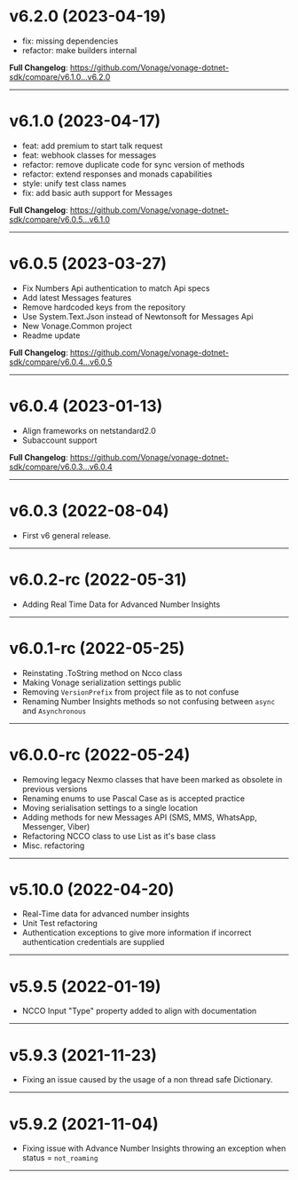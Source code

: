 # v6.2.0 (2023-04-19)

* fix: missing dependencies
* refactor: make builders internal

**Full Changelog**: https://github.com/Vonage/vonage-dotnet-sdk/compare/v6.1.0...v6.2.0

---

# v6.1.0 (2023-04-17)

* feat: add premium to start talk request
* feat: webhook classes for messages
* refactor: remove duplicate code for sync version of methods
* refactor: extend responses and monads capabilities
* style: unify test class names
* fix: add basic auth support for Messages

**Full Changelog**: https://github.com/Vonage/vonage-dotnet-sdk/compare/v6.0.5...v6.1.0

---

# v6.0.5 (2023-03-27)

* Fix Numbers Api authentication to match Api specs
* Add latest Messages features
* Remove hardcoded keys from the repository
* Use System.Text.Json instead of Newtonsoft for Messages Api
* New Vonage.Common project
* Readme update

**Full Changelog**: https://github.com/Vonage/vonage-dotnet-sdk/compare/v6.0.4...v6.0.5

---

# v6.0.4 (2023-01-13)

* Align frameworks on netstandard2.0
* Subaccount support

**Full Changelog**: https://github.com/Vonage/vonage-dotnet-sdk/compare/v6.0.3...v6.0.4

---

# v6.0.3 (2022-08-04)

- First v6 general release.

---

# v6.0.2-rc (2022-05-31)

- Adding Real Time Data for Advanced Number Insights

---

# v6.0.1-rc (2022-05-25)

- Reinstating .ToString method on Ncco class
- Making Vonage serialization settings public
- Removing `VersionPrefix` from project file as to not confuse
- Renaming Number Insights methods so not confusing between `async` and `Asynchronous`

---

# v6.0.0-rc (2022-05-24)

- Removing legacy Nexmo classes that have been marked as obsolete in previous versions
- Renaming enums to use Pascal Case as is accepted practice
- Moving serialisation settings to a single location
- Adding methods for new Messages API (SMS, MMS, WhatsApp, Messenger, Viber)
- Refactoring NCCO class to use List as it's base class
- Misc. refactoring

---

# v5.10.0 (2022-04-20)

- Real-Time data for advanced number insights
- Unit Test refactoring
- Authentication exceptions to give more information if incorrect authentication credentials are supplied

---

# v5.9.5 (2022-01-19)

- NCCO Input "Type" property added to align with documentation

---

# v5.9.3 (2021-11-23)

- Fixing an issue caused by the usage of a non thread safe Dictionary.

---

# v5.9.2 (2021-11-04)

- Fixing issue with Advance Number Insights throwing an exception when status = `not_roaming`

---